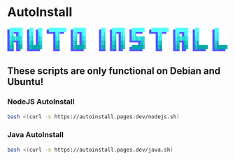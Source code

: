 # AutoInstall
![logo](https://raw.githubusercontent.com/Sayrix/AutoInstall/main/img/logo.png)

## These scripts are only functional on Debian and Ubuntu!

### NodeJS AutoInstall
```sh
bash <(curl -s https://autoinstall.pages.dev/nodejs.sh)
```

### Java AutoInstall
```sh
bash <(curl -s https://autoinstall.pages.dev/java.sh)
```
